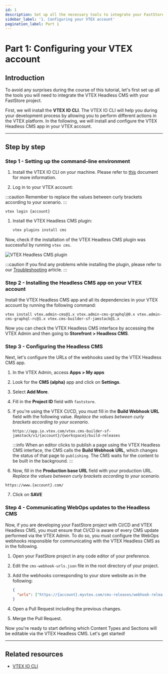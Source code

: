 ```yaml
---
id: 1
description: Set up all the necessary tools to integrate your FastStore project with the VTEX Headless CMS.
sidebar_label: '1. Configuring your VTEX account'
pagination_label: Part 1
---
```


# Part 1: Configuring your VTEX account

## Introduction

To avoid any surprises during the course of this tutorial, let's first set up all the tools you will need to integrate the VTEX Headless CMS with your FastStore project.

First, we will install the **VTEX IO CLI**. The VTEX IO CLI will help you during your development process by allowing you to perform different actions in the VTEX platform. In the following, we will install and configure the VTEX Headless CMS app in your VTEX account.

---

## Step by step

### Step 1 - Setting up the command-line environment

1. Install the VTEX IO CLI on your machine. Please refer to [this](https://developers.vtex.com/vtex-developer-docs/docs/vtex-io-documentation-vtex-io-cli-install) document for more information.

2. Log in to your VTEX account:

  :::caution
  Remember to replace the values between curly brackets according to your scenario.
  :::

```
vtex login {account}
```

1. Install the VTEX Headless CMS plugin:

   ```sh
   vtex plugins install cms
   ```

Now, check if the installation of the VTEX Headless CMS plugin was successful by running `vtex cms`.

![VTEX Headless CMS plugin](https://vtexhelp.vtexassets.com/assets/docs/src/CMSPluginCLI___63a1f4d454fd5d42353d5ee276028962.png)

:::caution
If you find any problems while installing the plugin, please refer to our [Troubleshooting](/tutorials/cms/Troubleshooting) article.
:::

### Step 2 - Installing the Headless CMS app on your VTEX account

Install the VTEX Headless CMS app and all its dependencies in your VTEX account by running the following command:

```
vtex install vtex.admin-cms@1.x vtex.admin-cms-graphql@0.x vtex.admin-cms-graphql-rc@1.x vtex.cms-builder-sf-jamstack@1.x
```

Now you can check the VTEX Headless CMS interface by accessing the VTEX Admin and then going to **Storefront > Headless CMS**.

### Step 3 - Configuring the Headless CMS

Next, let's configure the URLs of the webhooks used by the VTEX Headless CMS app.

1. In the VTEX Admin, access **Apps > My apps**
2. Look for the **CMS (alpha)** app and click on **Settings**.
3. Select **Add More**.
4. Fill in the **Project ID** field with `faststore`.
5. If you're using the VTEX CI/CD, you must fill in the **Build Webhook URL** field with the following value. _Replace the values between curly brackets according to your scenario._

   ```
   https://app.io.vtex.com/vtex.cms-builder-sf-jamstack/v1/{account}/{workspace}/build-releases
   ```

   :::info
   When an editor clicks to publish a page using the VTEX Headless CMS interface, the CMS calls the **Build Webhook URL**, which changes the status of that page to `publishing`. The CMS waits for the content to be built in the background.
   :::

6. Now, fill in the **Production base URL** field with your production URL. _Replace the values between curly brackets according to your scenario._

```
https://www.{account}.com/
```

7. Click on **SAVE**

### Step 4 - Communicating WebOps updates to the Headless CMS

Now, if you are developing your FastStore project with CI/CD and VTEX Headless CMS, you must ensure that CI/CD is aware of every CMS update performed via the VTEX Admin. To do so, you must configure the WebOps webhooks responsible for communicating with the VTEX Headless CMS as in the following.

1. Open your FastStore project in any code editor of your preference.
2.  Edit the `cms-webhook-urls.json` file in the root directory of your project.
3. Add the webhooks corresponding to your store website as in the following:

   ```json title="cms-webhook-urls.json"
   {
     "urls": ["https://{account}.myvtex.com/cms-releases/webhook-releases"]
   }
   ```

4. Open a Pull Request including the previous changes.
5. Merge the Pull Request.

Now you're ready to start defining which Content Types and Sections will be editable via the VTEX Headless CMS. Let's get started!

---

## Related resources

- [VTEX IO CLI](https://developers.vtex.com/vtex-developer-docs/docs/vtex-io-documentation-vtex-io-cli-installation-and-command-reference)
